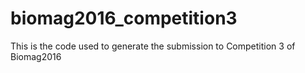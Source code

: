 # biomag2016_competition3
This is the code used to generate the submission to Competition 3 of Biomag2016
